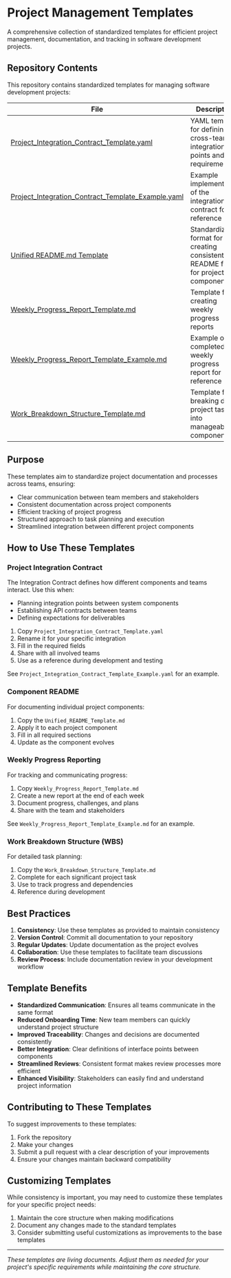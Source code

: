 # Project Management Templates

A comprehensive collection of standardized templates for efficient project management, documentation, and tracking in software development projects.

## Repository Contents

This repository contains standardized templates for managing software development projects:

| File | Description |
|------|-------------|
| [Project_Integration_Contract_Template.yaml](Project_Integration_Contract_Template.yaml) | YAML template for defining cross-team integration points and requirements |
| [Project_Integration_Contract_Template_Example.yaml](Project_Integration_Contract_Template_Example.yaml) | Example implementation of the integration contract for reference |
| [Unified README.md Template](Unified_README_Template.md) | Standardized format for creating consistent README files for project components |
| [Weekly_Progress_Report_Template.md](Weekly_Progress_Report_Template.md) | Template for creating weekly progress reports |
| [Weekly_Progress_Report_Template_Example.md](Weekly_Progress_Report_Template_Example.md) | Example of a completed weekly progress report for reference |
| [Work_Breakdown_Structure_Template.md](Work_Breakdown_Structure_Template.md) | Template for breaking down project tasks into manageable components |

## Purpose

These templates aim to standardize project documentation and processes across teams, ensuring:

- Clear communication between team members and stakeholders
- Consistent documentation across project components
- Efficient tracking of project progress
- Structured approach to task planning and execution
- Streamlined integration between different project components

## How to Use These Templates

### Project Integration Contract

The Integration Contract defines how different components and teams interact. Use this when:

- Planning integration points between system components
- Establishing API contracts between teams
- Defining expectations for deliverables

1. Copy `Project_Integration_Contract_Template.yaml`
2. Rename it for your specific integration
3. Fill in the required fields
4. Share with all involved teams
5. Use as a reference during development and testing

See `Project_Integration_Contract_Template_Example.yaml` for an example.

### Component README

For documenting individual project components:

1. Copy the `Unified_README_Template.md`
2. Apply it to each project component
3. Fill in all required sections
4. Update as the component evolves

### Weekly Progress Reporting

For tracking and communicating progress:

1. Copy `Weekly_Progress_Report_Template.md`
2. Create a new report at the end of each week
3. Document progress, challenges, and plans
4. Share with the team and stakeholders

See `Weekly_Progress_Report_Template_Example.md` for an example.

### Work Breakdown Structure (WBS)

For detailed task planning:

1. Copy the `Work_Breakdown_Structure_Template.md`
2. Complete for each significant project task
3. Use to track progress and dependencies
4. Reference during development

## Best Practices

1. **Consistency**: Use these templates as provided to maintain consistency
2. **Version Control**: Commit all documentation to your repository
3. **Regular Updates**: Update documentation as the project evolves
4. **Collaboration**: Use these templates to facilitate team discussions
5. **Review Process**: Include documentation review in your development workflow

## Template Benefits

- **Standardized Communication**: Ensures all teams communicate in the same format
- **Reduced Onboarding Time**: New team members can quickly understand project structure
- **Improved Traceability**: Changes and decisions are documented consistently
- **Better Integration**: Clear definitions of interface points between components
- **Streamlined Reviews**: Consistent format makes review processes more efficient
- **Enhanced Visibility**: Stakeholders can easily find and understand project information

## Contributing to These Templates

To suggest improvements to these templates:

1. Fork the repository
2. Make your changes
3. Submit a pull request with a clear description of your improvements
4. Ensure your changes maintain backward compatibility

## Customizing Templates

While consistency is important, you may need to customize these templates for your specific project needs:

1. Maintain the core structure when making modifications
2. Document any changes made to the standard templates
3. Consider submitting useful customizations as improvements to the base templates


---

*These templates are living documents. Adjust them as needed for your project's specific requirements while maintaining the core structure.*

